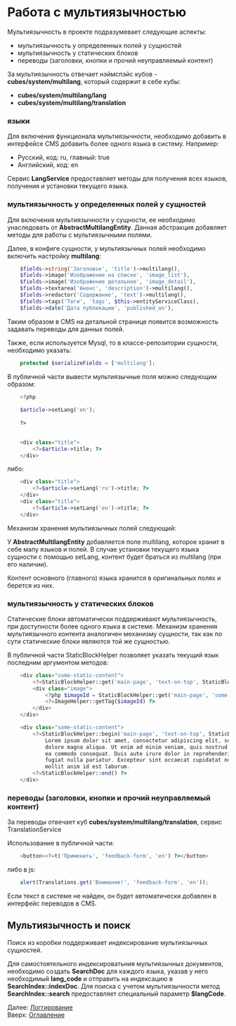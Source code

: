 # Работа с мультиязычностью

Мультиязычность в проекте подразумевает следующие аспекты:
- мультиязычность у определенных полей у сущностей
- мультиязычность у статических блоков
- переводы (заголовки, кнопки и прочий неуправляемый контент)

За мультиязычность отвечает нэймспэйс кубов - **cubes/system/multilang**, который содержит в себе кубы:
- **cubes/system/multilang/lang**
- **cubes/system/multilang/translation**

### языки

Для включения функционала мультиязычности, необходимо добавить в интерфейсе CMS добавить более одного языка в систему.
Например:

- Русский, код: ru, главный: true
- Английский, код: en

Сервис **LangService** предоставляет методы для получения всех языков, получения и установки текущего языка.

### мультиязычность у определенных полей у сущностей

Для включения мультиязычности у сущности, ее необходимо унаследовать от **AbstractMultilangEntity**. Данная
абстракция добавляет методы для работы с мультиязычными полями.

Далее, в конфиге сущности, у мультиязычных полей необходимо включить настройку **multilang**:

```php
    $fields->string('Заголовок', 'title')->multilang(),
    $fields->image('Изображение на списке', 'image_list'),
    $fields->image('Изображение детальное', 'image_detail'),
    $fields->textarea('Анонс', 'description')->multilang(),
    $fields->redactor('Содержание', 'text')->multilang(),
    $fields->tags('Теги', 'tags', $this->entityServiceClass),
    $fields->date('Дата публикации', 'published_on'),
```

Таким образом в CMS на детальной странице появится возможность задавать переводы для данных полей.

Также, если используется Mysql, то в классе-репозитории сущности, необходимо указать:
```php
    protected $serializeFields = ['multilang'];
```

В публичной части вывести мультиязычные поля можно следующим образом:
```php
    <?php
    
    $article->setLang('en');
    
    ?>
    

    <div class="title">
        <?=$article->title; ?>
    </div>
```

либо:
```php
    <div class="title">
        <?=$article->setLang('ru')->title; ?>
    </div>
    <div class="title">
        <?=$article->setLang('en')->title; ?>
    </div>
```

Механизм хранения мультиязычных полей следующий:

У **AbstractMultilangEntity** добавляется поле multilang, которое хранит в себе мапу языков и полей.
В случае установки текущего языка сущности с помощью setLang, контент будет браться из multilang (при его наличии).

Контент основного (главного) языка хранится в оригинальных полях и берется из них.

### мультиязычность у статических блоков

Статические блоки автоматически поддерживают мультиязычность, при доступности более одного языка в системе.
Механизм хранения мультиязычного контента аналогичен механизму сущности, так как по сути статические блоки являются
той же сущностью.

В публичной части StaticBlockHelper позволяет указать текущий язык последним аргументом методов:

```php
    <div class="some-static-content">
        <?=StaticBlockHelper::get('main-page', 'text-on-top', StaticBlockHelper::TYPE_TEXT, 'en') ?>
        <div class="image">
            <?php $imageId = StaticBlockHelper::get('main-page', 'some-image', StaticBlockHelper::TYPE_IMAGE); ?>
            <?=ImageHelper::getTag($imageId) ?>
        </div>
    </div>
```
```php
    <div class="some-static-content">
        <?=StaticBlockHelper::begin('main-page', 'text-on-top', StaticBlockHelper::TYPE_TEXT, 'en') ?>
            Lorem ipsum dolor sit amet, consectetur adipiscing elit, sed do eiusmod tempor incididunt ut labore et
            dolore magna aliqua. Ut enim ad minim veniam, quis nostrud exercitation ullamco laboris nisi ut aliquip ex
            ea commodo consequat. Duis aute irure dolor in reprehenderit in voluptate velit esse cillum dolore eu
            fugiat nulla pariatur. Excepteur sint occaecat cupidatat non proident, sunt in culpa qui officia deserunt
            mollit anim id est laborum.
        <?=StaticBlockHelper::end() ?>
    </div>
```


### переводы (заголовки, кнопки и прочий неуправляемый контент)

За переводы отвечает куб **cubes/system/multilang/translation**, сервис TranslationService

Использование в публичной части:
```php
    <button><?=t('Применить', 'feedback-form', 'en') ?></button>
```

либо в js:
```js
    alert(Translations.get('Внимание!', 'feedback-form', 'en'));
```

Если текст в системе не найден, он будет автоматически добавлен в интерфейс переводов в CMS.

## Мультиязычность и поиск

Поиск из коробки поддерживает индексирование мультиязычных сущностей.

Для самостоятельного индексироватьния мультиязычных документов, необходимо создать **SearchDoc** для каждого языка, указав
у него необходимый **lang_code** и отправить на индексацию в **SearchIndex::indexDoc**. Для поиска с учетом мультиязычности
метод **SearchIndex::search** предоставляет специальный параметр **$langCode**.

Далее: [Логгирование](logging.md)<br>
Вверх: [Оглавление](index.md)
